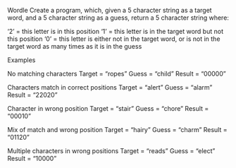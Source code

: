Wordle
Create a program, which, given a 5 character string as a target word, and a 5 character string as a guess, return a 5 character string where:

‘2’ = this letter is in this position
‘1’ = this letter is in the target word but not this position
‘0’ = this letter is either not in the target word, or is not in the target word as many times as it is in the guess

Examples

No matching characters
Target = “ropes”
Guess  = “child”
Result = “00000”

Characters match in correct positions
Target = “alert”
Guess  = “alarm”
Result = “22020”

Character in wrong position
Target = “stair”
Guess  = “chore”
Result = “00010”

Mix of match and wrong position
Target = “hairy”
Guess  = “charm”
Result = “01120”

Multiple characters in wrong positions
Target = “reads”
Guess  = “elect”
Result = “10000”
